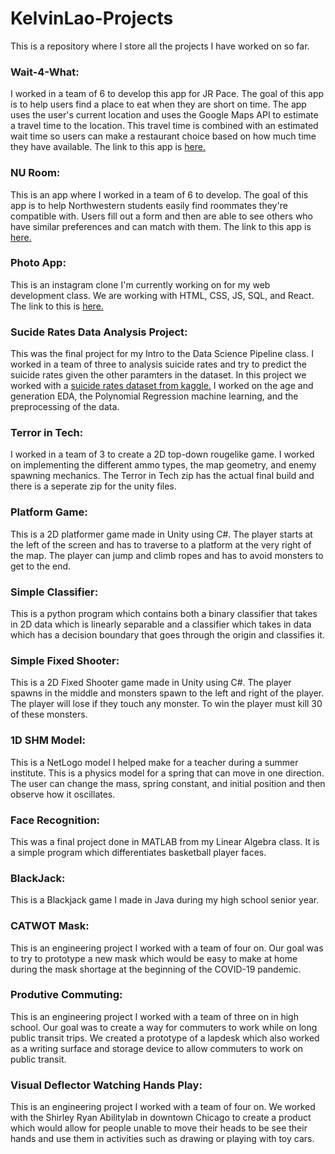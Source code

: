# KelvinLao-Projects
This is a repository where I store all the projects I have worked on so far.

### Wait-4-What:
I worked in a team of 6 to develop this app for JR Pace. The goal of this app is to help users find a place to eat when they are short on time. The app uses the user's current location and uses the Google Maps API to estimate a travel time to the location. This travel time is combined with an estimated wait time so users can make a restaurant choice based on how much time they have available. The link to this app is [here.](https://jr-pace.web.app/)

### NU Room:
This is an app where I worked in a team of 6 to develop. The goal of this app is to help Northwestern students easily find roommates they're compatible with. Users fill out a form and then are able to see others who have similar preferences and can match with them. The link to this app is [here.](https://nu-room-92e71.web.app/)

### Photo App:
This is an instagram clone I'm currently working on for my web development class. We are working with HTML, CSS, JS, SQL, and React.
The link to this is [here.](https://photo-app-kelvin.herokuapp.com/)

### Sucide Rates Data Analysis Project:
This was the final project for my Intro to the Data Science Pipeline class. I worked in a team of three to analysis suicide rates and try to predict the suicide rates given the other paramters in the dataset. In this project we worked with a [suicide rates dataset from kaggle.](https://www.kaggle.com/russellyates88/suicide-rates-overview-1985-to-2016) I worked on the age and generation EDA, the Polynomial Regression machine learning, and the preprocessing of the data.

### Terror in Tech:
I worked in a team of 3 to create a 2D top-down rougelike game. I worked on implementing the different ammo types, the map geometry, and enemy spawning mechanics. The Terror in Tech zip has the actual final build and there is a seperate zip for the unity files.

### Platform Game:
This is a 2D platformer game made in Unity using C#. The player starts at the left of the screen and has to traverse to a platform at the very right of the map. 
The player can jump and climb ropes and has to avoid monsters to get to the end.

### Simple Classifier:
This is a python program which contains both a binary classifier that takes in 2D data which is linearly separable and a  classifier which takes in data which has a decision boundary that goes through the origin and classifies it.

### Simple Fixed Shooter:
This is a 2D Fixed Shooter game made in Unity using C#. The player spawns in the middle and monsters spawn to the left and right of the player. The player will lose if they touch any monster. To win the player must kill 30 of these monsters.

### 1D SHM Model:
This is a NetLogo model I helped make for a teacher during a summer institute. This is a physics model for a spring that can move in one direction. The user can change the mass, spring constant, and initial position and then observe how it oscillates.

### Face Recognition:
This was a final project done in MATLAB from my Linear Algebra class. It is a simple program which differentiates basketball player faces.

### BlackJack:
This is a Blackjack game I made in Java during my high school senior year.

### CATWOT Mask:
This is an engineering project I worked with a team of four on. Our goal was to try to prototype a new mask which would be easy to make at home during the mask shortage at the beginning of the COVID-19 pandemic.

### Produtive Commuting:
This is an engineering project I worked with a team of three on in high school. Our goal was to create a way for commuters to work while on long public transit trips. We created a prototype of a lapdesk which also worked as a writing surface and storage device to allow commuters to work on public transit.

### Visual Deflector Watching Hands Play:
This is an engineering project I worked with a team of four on. We worked with the Shirley Ryan Abilitylab in downtown Chicago to create a product which would allow for people unable to move their heads to be see their hands and use them in activities such as drawing or playing with toy cars. 

